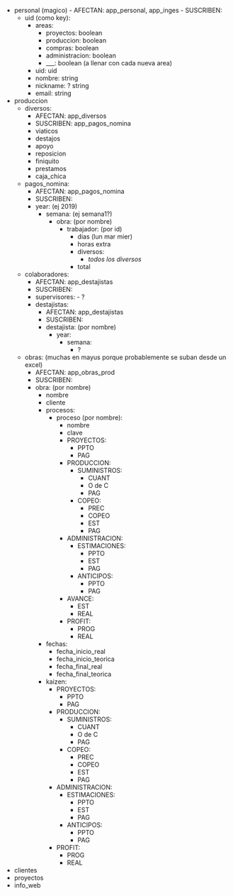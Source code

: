 - personal (magico)
      - AFECTAN: app_personal, app_inges
      - SUSCRIBEN: 
  - uid (como key):
    - areas:
      - proyectos: boolean
      - produccion: boolean
      - compras: boolean
      - administracion: boolean
      - ___: boolean (a llenar con cada nueva area)
    - uid: uid
    - nombre: string
    - nickname: ? string
    - email: string
- produccion
  - diversos:
      - AFECTAN: app_diversos
      - SUSCRIBEN: app_pagos_nomina
      - viaticos
      - destajos
      - apoyo
      - reposicion
      - finiquito
      - prestamos
      - caja_chica
  - pagos_nomina:
      - AFECTAN: app_pagos_nomina
      - SUSCRIBEN: 
      - year: (ej 2019)
         - semana: (ej semana1?)
            - obra: (por nombre)
               - trabajador: (por id)
                  - dias (lun mar mier)
                  - horas extra
                  - diversos:
                     - *todos los diversos*
                  - total
  - colaboradores:
      - AFECTAN: app_destajistas
      - SUSCRIBEN:
      - supervisores:
            - ?
      - destajistas: 
         - AFECTAN: app_destajistas
         - SUSCRIBEN:
         - destajista: (por nombre)
            - year:
               - semana: 
                  - ?
  - obras: (muchas en mayus porque probablemente se suban desde un excel)
      - AFECTAN: app_obras_prod
      - SUSCRIBEN:
      - obra: (por nombre)
         - nombre
         - cliente
         - procesos:
            - proceso (por nombre):
               - nombre
               - clave
               - PROYECTOS:
                  - PPTO
                  - PAG
               - PRODUCCION:
                  - SUMINISTROS:
                     - CUANT
                     - O de C
                     - PAG
                  - COPEO:
                     - PREC
                     - COPEO
                     - EST
                     - PAG
               - ADMINISTRACION:
                  - ESTIMACIONES:
                     - PPTO
                     - EST
                     - PAG
                  - ANTICIPOS:
                     - PPTO
                     - PAG
               - AVANCE:
                  - EST
                  - REAL
               - PROFIT:
                  - PROG
                  - REAL
         - fechas:
            - fecha_inicio_real
            - fecha_inicio_teorica
            - fecha_final_real
            - fecha_final_teorica
         - kaizen:
            - PROYECTOS:
               - PPTO
               - PAG
            - PRODUCCION:
               - SUMINISTROS:
                  - CUANT
                  - O de C
                  - PAG
               - COPEO:
                  - PREC
                  - COPEO
                  - EST
                  - PAG
            - ADMINISTRACION:
               - ESTIMACIONES:
                  - PPTO
                  - EST
                  - PAG
               - ANTICIPOS:
                  - PPTO
                  - PAG
            - PROFIT:
               - PROG
               - REAL
- clientes
- proyectos
- info_web
